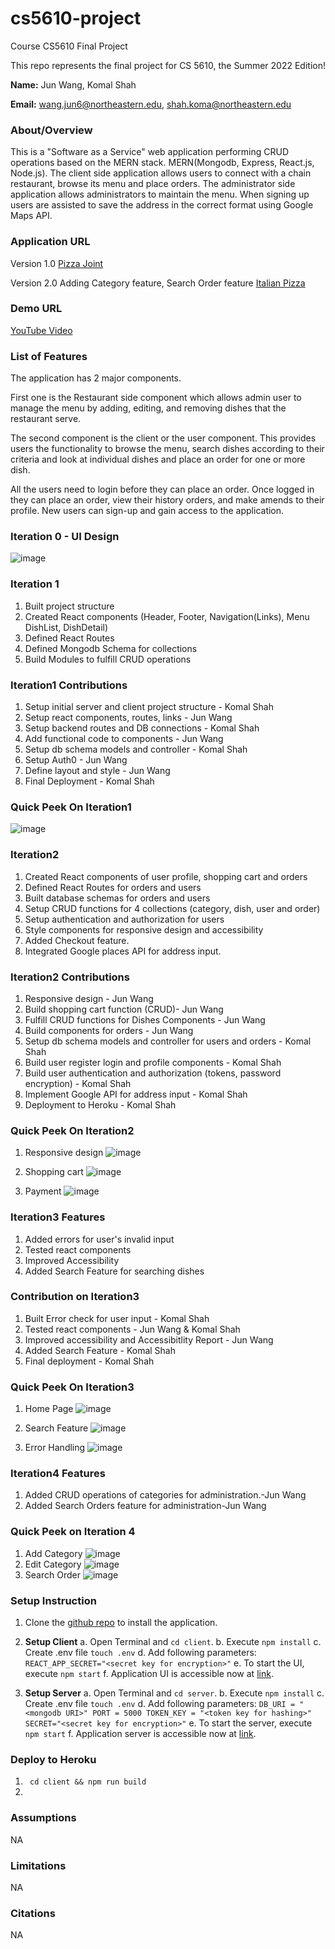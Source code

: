 # cs5610-project

Course CS5610 Final Project

This repo represents the final project for CS 5610, the Summer 2022 Edition!

**Name:**  Jun Wang, Komal Shah

**Email:**  wang.jun6@northeastern.edu, shah.koma@northeastern.edu

### About/Overview

This is a "Software as a Service" web application performing CRUD operations based on the MERN stack.
MERN(Mongodb, Express, React.js, Node.js). The client side application allows users to connect with a chain restaurant, browse its menu and place orders. The administrator side application allows administrators to maintain the menu. When signing up users are assisted to save the address in the correct format using Google Maps API.

### Application URL
Version 1.0
[Pizza Joint](https://pizza-joint.herokuapp.com/)

Version 2.0 Adding Category feature, Search Order feature
[Italian Pizza](https://italian-pizza.herokuapp.com/)

### Demo URL

[YouTube Video](https://youtu.be/Un7_Cd1dY30)

### List of Features

The application has 2 major components.

First one is the Restaurant side component which allows admin user to manage the menu by adding, editing, and removing dishes that the restaurant serve.

The second component is the client or the user component. This provides users the functionality to browse the menu, search dishes according to their criteria and look at individual dishes and place an order for one or more dish.

All the users need to login before they can place an order. Once logged in they can place an order, view their history orders, and make amends to their profile. New users can sign-up and gain access to the application.

### Iteration 0 - UI Design

![image](https://user-images.githubusercontent.com/77699526/173201218-a1ea4a91-d4e3-48ac-b870-b5638778779e.png)

### Iteration 1

1. Built project structure
2. Created React components (Header, Footer, Navigation(Links), Menu DishList, DishDetail)
3. Defined React Routes
4. Defined Mongodb Schema for collections
5. Build Modules to fulfill CRUD operations

### Iteration1 Contributions

1. Setup initial server and client project structure - Komal Shah
2. Setup react components, routes, links - Jun Wang
3. Setup backend routes and DB connections - Komal Shah
4. Add functional code to components - Jun Wang
5. Setup db schema models and controller - Komal Shah
6. Setup Auth0 - Jun Wang
7. Define layout and style - Jun Wang
8. Final Deployment - Komal Shah

### Quick Peek On Iteration1

![image](https://user-images.githubusercontent.com/77699526/173995461-ac70e67c-4b76-4903-b7bb-22b1a1784ce3.png)

### Iteration2

1. Created React components of user profile, shopping cart and orders
2. Defined React Routes for orders and users
3. Built database schemas for orders and users
4. Setup CRUD functions for 4 collections (category, dish, user and order)  
5. Setup authentication and authorization for users
6. Style components for responsive design and accessibility
7. Added Checkout feature.
8. Integrated Google places API for address input.

### Iteration2 Contributions

1. Responsive design - Jun Wang
2. Build shopping cart function (CRUD)- Jun Wang
3. Fulfill CRUD functions for Dishes Components - Jun Wang
4. Build components for orders - Jun Wang
5. Setup db schema models and controller for users and orders - Komal Shah
6. Build user register login and profile components - Komal Shah
7. Build user authentication and authorization (tokens, password encryption) - Komal Shah
8. Implement Google API for address input - Komal Shah
9. Deployment to Heroku - Komal Shah

### Quick Peek On Iteration2

1. Responsive design
![image](https://user-images.githubusercontent.com/77699526/174471167-eea532e5-869e-471a-9ce3-10f188984a17.png)

2. Shopping cart
![image](https://user-images.githubusercontent.com/77699526/174687918-cccc2921-89e5-40dd-9d46-41acd372babf.png)

3. Payment
![image](https://user-images.githubusercontent.com/77699526/175199330-eb07d325-16d0-493e-8241-8c82b2211638.png)

### Iteration3 Features

1. Added errors for user's invalid input
2. Tested react components
3. Improved Accessibility
4. Added Search Feature for searching dishes

### Contribution on Iteration3

1. Built Error check for user input - Komal Shah
2. Tested react components - Jun Wang & Komal Shah
3. Improved accessibility and Accessibitlity Report - Jun Wang
4. Added Search Feature - Komal Shah
5. Final deployment - Komal Shah

### Quick Peek On Iteration3

1. Home Page
![image](https://user-images.githubusercontent.com/98058572/176552952-02c84bbf-8100-4c81-a979-497424eeb1e9.png)

2. Search Feature
![image](https://user-images.githubusercontent.com/98058572/176553172-572bcf71-5b30-4a1f-83b1-3685802bb88f.png)

3. Error Handling
![image](https://user-images.githubusercontent.com/77699526/177221609-55e45d45-cb3b-4180-bda9-b13464997908.png)



### Iteration4 Features

1. Added CRUD operations of categories for administration.-Jun Wang
2. Added Search Orders feature for administration-Jun Wang


### Quick Peek on Iteration 4
1. Add Category
![image](https://user-images.githubusercontent.com/77699526/177221374-bcc11977-ffe1-4cd2-b528-62215fdeddca.png)
2. Edit Category
![image](https://user-images.githubusercontent.com/77699526/177221380-ecc6d429-2e1c-4590-85fb-1f9570dce1ea.png)
3. Search Order
![image](https://user-images.githubusercontent.com/77699526/177221391-f67cb0a0-4a2a-4edb-9a0a-5ad4fc7f571b.png)



### Setup Instruction

1. Clone the [github repo](https://github.com/shah-komal/cs5610-project.git) to install the application.

2. **Setup Client**
a. Open Terminal and ```cd client```.
b. Execute ```npm install```
c. Create .env file ```touch .env```
d. Add following parameters: ```REACT_APP_SECRET="<secret key for encryption>"```
e. To start the UI, execute ```npm start```
f. Application UI is accessible now at [link](http://localhost:3000/).

3. **Setup Server**
a. Open Terminal and ```cd server```.
b. Execute ```npm install```
c. Create .env file ```touch .env```
d. Add following parameters: ```DB_URI = "<mongodb URI>"
PORT = 5000
TOKEN_KEY = "<token key for hashing>"
SECRET="<secret key for encryption>"```
e. To start the server, execute ```npm start```
f. Application server is accessible now at [link](http://localhost:5000/).

### Deploy to Heroku
1. <code> cd client && npm run build</code>
2. 


### Assumptions

NA

### Limitations

NA

### Citations

NA
